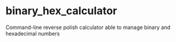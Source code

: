 # binary_hex_calculator
Command-line reverse polish calculator able to manage binary and hexadecimal numbers
